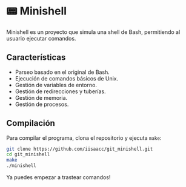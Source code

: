 # 📟 Minishell

Minishell es un proyecto que simula una shell de Bash, permitiendo al usuario ejecutar comandos.

## Características

- Parseo basado en el original de Bash.
- Ejecución de comandos básicos de Unix.
- Gestión de variables de entorno.
- Gestión de redirecciones y tuberías.
- Gestión de memoria.
- Gestión de procesos.

## Compilación

Para compilar el programa, clona el repositorio y ejecuta `make`:

```bash
git clone https://github.com/iisaacc/git_minishell.git
cd git_minishell
make
./minishell
```

Ya puedes empezar a trastear comandos!
